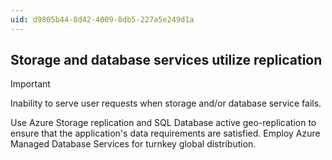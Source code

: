 ```yaml
---
uid: d9805b44-8d42-4009-8db5-227a5e249d1a
---
```

## Storage and database services utilize replication

> [!IMPORTANT]
> Inability to serve user requests when storage and/or database service fails.

Use Azure Storage replication and SQL Database active geo-replication to ensure that the application's data requirements are satisfied. Employ Azure Managed Database Services for turnkey global distribution.